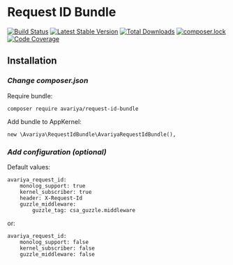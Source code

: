 Request ID Bundle
=================

[![Build Status](https://travis-ci.org/Avariya/RequestIdBundle.svg?branch=master)](https://travis-ci.org/Avariya/RequestIdBundle)
[![Latest Stable Version](https://poser.pugx.org/avariya/Request-id-bundle/v/stable)](https://packagist.org/packages/avariya/request-id-bundle)
[![Total Downloads](https://poser.pugx.org/avariya/Request-id-bundle/downloads)](https://packagist.org/packages/avariya/request-id-bundle)
[![composer.lock](https://poser.pugx.org/avariya/Request-id-bundle/composerlock)](https://packagist.org/packages/avariya/request-id-bundle)
[![Code Coverage](https://coveralls.io/repos/github/Avariya/RequestIdBundle/badge.svg?branch=master)](https://coveralls.io/github/Avariya/RequestIdBundle)

## Installation

### ***Change composer.json***

Require bundle:

    composer require avariya/request-id-bundle

Add bundle to AppKernel:

    new \Avariya\RequestIdBundle\AvariyaRequestIdBundle(),
    
### ***Add configuration*** _(optional)_
Default values:

    avariya_request_id:
        monolog_support: true
        kernel_subscriber: true
        header: X-Request-Id
        guzzle_middleware:
            guzzle_tag: csa_guzzle.middleware
        
or:

    avariya_request_id:
        monolog_support: false
        kernel_subscriber: false
        guzzle_middleware: false
